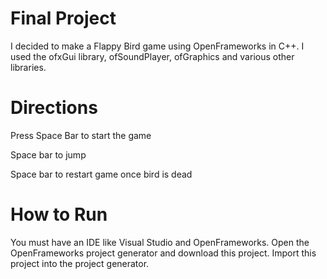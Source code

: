 # Final Project
I decided to make a Flappy Bird game using OpenFrameworks in C++.
I used the ofxGui library, ofSoundPlayer, ofGraphics and various other libraries.

# Directions
Press Space Bar to start the game

Space bar to jump

Space bar to restart game once bird is dead

# How to Run
You must have an IDE like Visual Studio and OpenFrameworks.
Open the OpenFrameworks project generator and download this project.
Import this project into the project generator.

